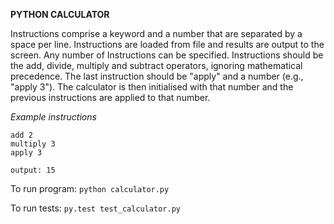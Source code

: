 **PYTHON CALCULATOR**

Instructions comprise a keyword and a number that are separated by a space per line. Instructions are loaded from file and results are output to the screen. Any number of Instructions can be specified. Instructions should be the add, divide, multiply and subtract operators, ignoring mathematical precedence. The last instruction should be "apply" and a number (e.g., "apply 3"). The calculator is then initialised with that number and the previous instructions are applied to that number.

*Example instructions*
```
add 2
multiply 3
apply 3

output: 15
```

To run program: `python calculator.py`

To run tests: `py.test test_calculator.py`
